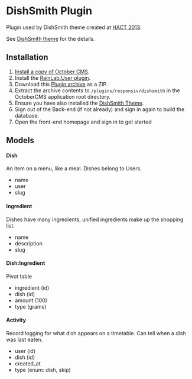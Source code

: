 DishSmith Plugin
================

Plugin used by DishSmith theme created at [HACT 2013](http://hact.org.au).

See [DishSmith theme](https://github.com/daftspunk/dishsmith) for the details.


## Installation

1. [Install a copy of October CMS](http://octobercms.com/docs/help/installation).
1. Install the [RainLab.User plugin](octobercms.com/plugin/rainlab-user).
1. Download this [Plugin archive](https://github.com/daftspunk/dishsmith-plugin/archive/master.zip) as a ZIP.
1. Extract the archive contents to `/plugins/responsiv/dishsmith` in the OctoberCMS application root directory.
1. Ensure you have also installed the [DishSmith Theme](https://github.com/daftspunk/dishsmith).
1. Sign out of the Back-end (if not already) and sign in again to build the database.
1. Open the front-end homepage and sign in to get started

## Models

#### Dish

An item on a menu, like a meal. Dishes belong to Users.

- name
- user
- slug

#### Ingredient

Dishes have many ingredients, unified ingredients make up the shopping list.

- name
- description
- slug

#### Dish:Ingredient

Pivot table

- ingredient (id)
- dish (id)
- amount (100)
- type (grams)

#### Activity

Record logging for what dish appears on a timetable. 
Can tell when a dish was last eaten.

- user (id)
- dish (id)
- created_at
- type (enum: dish, skip)
